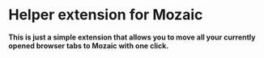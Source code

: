 # Helper extension for Mozaic

**This is just a simple extension that allows you to move all your currently opened browser tabs to Mozaic with one click.**